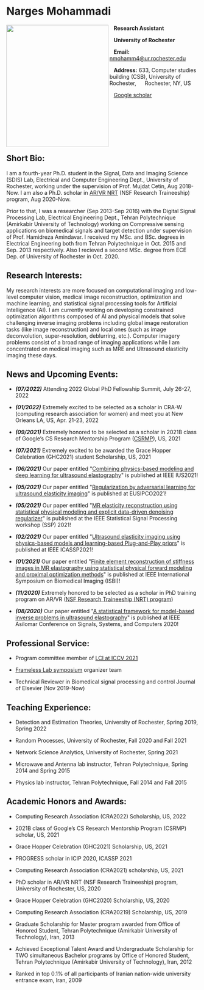 # Narges Mohammadi

<img align="left" src="https://user-images.githubusercontent.com/61758751/125205080-74cf4800-e24e-11eb-937e-65dc6455958a.jpg" width="268" height="320"/>

  &ensp; **Research Assistant**

  &ensp; **University of Rochester**

  &ensp; **Email:** nmohamm4@ur.rochester.edu

  &ensp; **Address:** 633, Computer studies building (CSB), University of Rochester, 
  &ensp; &nbsp; Rochester, NY, US
  
  &ensp; [Google scholar](https://scholar.google.com/citations?user=LFgb6E0AAAAJ&hl=en)
  

  <!--- &ensp; [CV](https://rochester.box.com/s/chw7gz9sx5xpwiuhqwv0hvcu4z30nte7)-->


<br/><br/><br/><br/><br/><br/>
## Short Bio:
I am a fourth-year Ph.D. student in the Signal, Data and Imaging Science (SDIS) Lab, Electrical and Computer Engineering Dept., University of Rochester, working under the supervision of Prof. Mujdat Cetin, Aug 2018-Now. I am also a Ph.D. scholar in [AR/VR NRT](https://www.rochester.edu/augmented-virtual-reality/about/students/index.html) (NSF Research Traineeship) program, Aug 2020-Now. 

Prior to that, I was a researcher (Sep 2013-Sep 2016) with the Digital Signal Processing Lab, Electrical Engineering Dept., Tehran Polytechnique (Amirkabir University of Technology) working on Compressive sensing applications on biomedical signals and target detection under supervision of Prof. Hamidreza Amindavar. I received my MSc. and BSc. degrees in Electrical Engineering both from Tehran Polytechnique in Oct. 2015 and Sep. 2013 respectively. Also I recieved a second MSc. degree from ECE Dep. of University of Rochester in Oct. 2020.
## Research Interests:
My research interests are more focused on computational imaging and low-level computer vision, medical image reconstruction, optimization and machine learning, and statistical signal processing tools for Artificial Intelligence (AI). I am currently working on developing constrained optimization algorithms composed of AI and physical models that solve challenging inverse imaging problems including global image restoration tasks (like image reconstruction) and local ones (such as image deconvolution, super-resolution, deblurring, etc.). Computer imagery problems consist of a broad range of imaging applications while I am concentrated on medical imaging such as MRE and Ultrasound elasticity imaging these days. 

## News and Upcoming Events:
- _**(07/2022)**_ Attending 2022 Global PhD Fellowship Summit, July 26-27, 2022

- _**(01/2022)**_ Extremely excited to be selected as a scholar in CRA-W (computing research association for women) and meet you at New Orleans LA, US, Apr. 21-23, 2022

- _**(09/2021)**_ Extremely honored to be selected as a scholar in 2021B class of Google’s CS Research Mentorship Program ([CSRMP](https://research.google/outreach/csrmp/recipients/)), US, 2021

- _**(07/2021)**_ Extremely excited to be awarded the Grace Hopper Celebration (GHC2021) student Scholarship, US, 2021

- _**(06/2021)**_ Our paper entitled "[Combining physics-based modeling and deep learning for ultrasound elastography](https://ieeexplore.ieee.org/abstract/document/9593781)" is published at IEEE IUS2021! 

- _**(05/2021)**_ Our paper entitled "[Regularization by adversarial learning for ultrasound elasticity imaging](https://ieeexplore.ieee.org/stamp/stamp.jsp?arnumber=9615997)" is published at EUSIPCO2021! 

- _**(05/2021)**_ Our paper entitled "[MR elasticity reconstruction using statistical physical modeling and explicit data-driven denoising regularizer](https://ieeexplore.ieee.org/stamp/stamp.jsp?arnumber=9513799)" is published at the IEEE Statistical Signal Processing workshop (SSP) 2021! 
 
- _**(02/2021)**_ Our paper entitled "[Ultrasound elasticity imaging using physics-based models and learning-based Plug-and-Play priors](https://ieeexplore.ieee.org/document/9413652)" is published at IEEE ICASSP2021!

- _**(01/2021)**_ Our paper entitled "[Finite element reconstruction of stiffness images in MR elastography using statistical physical forward modeling and proximal optimization methods](https://ieeexplore.ieee.org/stamp/stamp.jsp?arnumber=9433873)" is published at IEEE International Symposium on Biomedical Imaging (ISBI)! 

- _**(11/2020)**_ Extremely honored to be selected as a scholar in PhD training program on AR/VR ([NSF Research Traineeship (NRT) program](https://www.rochester.edu/augmented-virtual-reality/about/students/index.html))

- _**(08/2020)**_ Our paper entitled "[A statistical framework for model-based inverse problems in ultrasound elastography](https://ieeexplore.ieee.org/abstract/document/9443450)" is published at IEEE Asilomar Conference on Signals, Systems, and Computers 2020! 

## Professional Service: 
- Program committee member of [LCI at ICCV 2021](https://sites.google.com/view/lci-iccv2021/program-committee)

- [Frameless Lab symposium](https://www.rit.edu/framelesslabs/symposium-2021) organizer team 

- Technical Reviewer in Biomedical signal processing and control Journal of Elsevier (Nov 2019-Now)

## Teaching Experience: 
- Detection and Estimation Theories, University of Rochester, Spring 2019, Spring 2022

- Random Processes, University of Rochester, Fall 2020 and Fall 2021

- Network Science Analytics, University of Rochester, Spring 2021

- Microwave and Antenna lab instructor, Tehran Polytechnique, Spring 2014 and Spring 2015

- Physics lab instructor, Tehran Polytechnique, Fall 2014 and Fall 2015

## Academic Honors and Awards:
- Computing Research Association (CRA2022) Scholarship, US, 2022

- 2021B class of Google’s CS Research Mentorship Program (CSRMP) scholar, US, 2021

- Grace Hopper Celebration (GHC2021) Scholarship, US, 2021

- PROGRESS scholar in ICIP 2020, ICASSP 2021

- Computing Research Association (CRA2021) scholarship, US, 2021

- PhD scholar in AR/VR NRT (NSF Research Traineeship) program, University of Rochester, US, 2020

- Grace Hopper Celebration (GHC2020) Scholarship, US, 2020

- Computing Research Association (CRA20219) Scholarship, US, 2019

-	Graduate Scholarship for Master program awarded from Office of Honored Student, Tehran Polytechnique (Amirkabir University of Technology), Iran, 2013

-	Achieved Exceptional Talent Award and Undergraduate Scholarship for TWO simultaneous Bachelor programs by Office of Honored Student, Tehran Polytechnique (Amirkabir University of Technology), Iran, 2012

-	Ranked in top 0.1% of all participants of Iranian nation-wide university entrance exam, Iran, 2009

